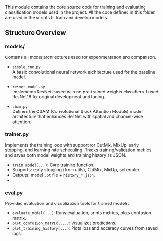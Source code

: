 This module contains the core source code for training and evaluating classification models used in the project. All the code defined in this folder are used in the scripts to train and develop models. 

## Structure Overview

### models/
Contains all model architectures used for experimentation and comparison.
- `simple_cnn.py`  
  A basic convolutional neural network architecture used for the baseline model.

- `resnet_model.py`  
  Implements ResNet-based with no pre-trained weights classifiers. I used ResNet18 for original development and tuning.

- `cbam.py`  
  Defines the CBAM (Convolutional Block Attention Module) model architecture that enhances ResNet with spatial and channel-wise attention.

### trainer.py
Implements the training loop with support for CutMix, MixUp, early stopping, and learning rate scheduling. Tracks training/validation metrics and saves both model weights and training history as JSON.

- `train_model(...)`: Core training function.
- Supports: early stopping (from utils), CutMix, MixUp, scheduler.
- Outputs: model `.pt` file + `history_*.json`.
- 
### eval.py
Provides evaluation and visualization tools for trained models.

- `evaluate_model(...)`: Runs evaluation, prints metrics, plots confusion matrix.
- `plot_confusion_matrix(...)`: Visualizes predictions.
- `plot_training_history(...)`: Plots loss and accuracy curves from saved logs.